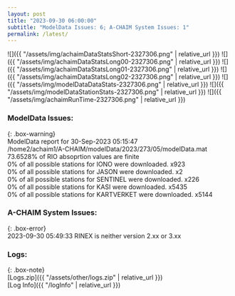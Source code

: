 ```yaml
---
layout: post
title: "2023-09-30 06:00:00"
subtitle: "ModelData Issues: 6; A-CHAIM System Issues: 1"
permalink: /latest/
---
```


![]({{ "/assets/img/achaimDataStatsShort-2327306.png" | relative_url }})
![]({{ "/assets/img/achaimDataStatsLong00-2327306.png" | relative_url }})
![]({{ "/assets/img/achaimDataStatsLong01-2327306.png" | relative_url }})
![]({{ "/assets/img/achaimDataStatsLong02-2327306.png" | relative_url }})
![]({{ "/assets/img/modelDataDataStats-2327306.png" | relative_url }})
![]({{ "/assets/img/modelDataStationStats-2327306.png" | relative_url }})
![]({{ "/assets/img/achaimRunTime-2327306.png" | relative_url }})


### ModelData Issues:  
  
{: .box-warning}  
 ModelData report for 30-Sep-2023 05:15:47   
 /home2/achaim1/A-CHAIM/modelData/2023/273/05/modelData.mat   
 73.6528% of RIO absoprtion values are finite   
 0% of all possible stations for IONO were downloaded. x923   
 0% of all possible stations for JASON were downloaded. x2   
 0% of all possible stations for SENTINEL were downloaded. x226   
 0% of all possible stations for KASI were downloaded. x5435   
 0% of all possible stations for KARTVERKET were downloaded. x5144   
  
### A-CHAIM System Issues:  
  
{: .box-error}  
2023-09-30 05:49:33 RINEX is neither version 2.xx or 3.xx  

### Logs:  
  
{: .box-note}  
[Logs.zip]({{ "/assets/other/logs.zip" | relative_url }})  
[Log Info]({{ "/logInfo" | relative_url }})  
